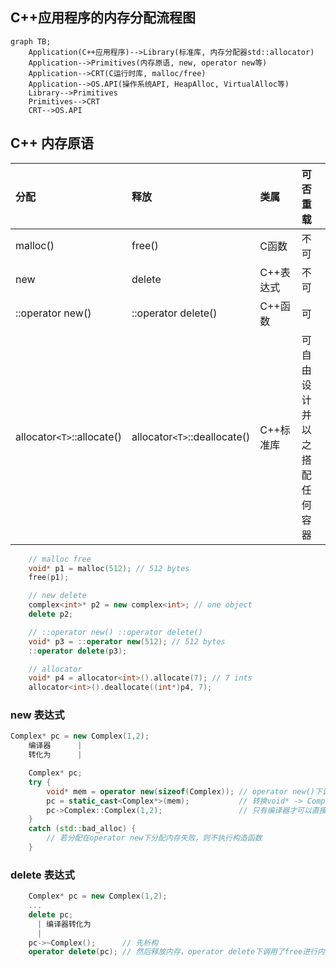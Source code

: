 ## C++应用程序的内存分配流程图
```mermaid
graph TB;
    Application(C++应用程序)-->Library(标准库, 内存分配器std::allocator)
    Application-->Primitives(内存原语, new, operator new等)
    Application-->CRT(C运行时库, malloc/free)
    Application-->OS.API(操作系统API, HeapAlloc, VirtualAlloc等)
    Library-->Primitives
    Primitives-->CRT
    CRT-->OS.API
```

## C++ 内存原语
| 分配 | 释放 | 类属 | 可否重载 |
| :----------- | :----------- | :----------- | :----------- |
| malloc() | free() | C函数 | 不可 |
| new | delete | C++表达式 | 不可 |
| ::operator new() | ::operator delete() | C++函数 | 可 |
| allocator`<T>`::allocate() | allocator`<T>`::deallocate() | C++标准库 | 可自由设计并以之搭配任何容器 |

```C++
    // malloc free
    void* p1 = malloc(512); // 512 bytes
    free(p1);

    // new delete
    complex<int>* p2 = new complex<int>; // one object
    delete p2;

    // ::operator new() ::operator delete()
    void* p3 = ::operator new(512); // 512 bytes
    ::operator delete(p3);

    // allocator
    void* p4 = allocator<int>().allocate(7); // 7 ints
    allocator<int>().deallocate((int*)p4, 7);
```

### new 表达式

```C++
Complex* pc = new Complex(1,2);
    编译器      |
    转化为      |

    Complex* pc;
    try {
        void* mem = operator new(sizeof(Complex)); // operator new()下调用了malloc进行内存分配
        pc = static_cast<Complex*>(mem);           // 转换void* -> Complex*类型
        pc->Complex::Complex(1,2);                 // 只有编译器才可以直接通过指针调用构造函数，正常情况使用placement new调用构造函数, new(p)Complex(1,2);
    }
    catch (std::bad_alloc) {
        // 若分配在operator new下分配内存失败，则不执行构造函数
    }
```

### delete 表达式

```C++
    Complex* pc = new Complex(1,2);
    ...
    delete pc;
      | 编译器转化为
      |
    pc->~Complex();      // 先析构
    operator delete(pc); // 然后释放内存，operator delete下调用了free进行内存的释放
```